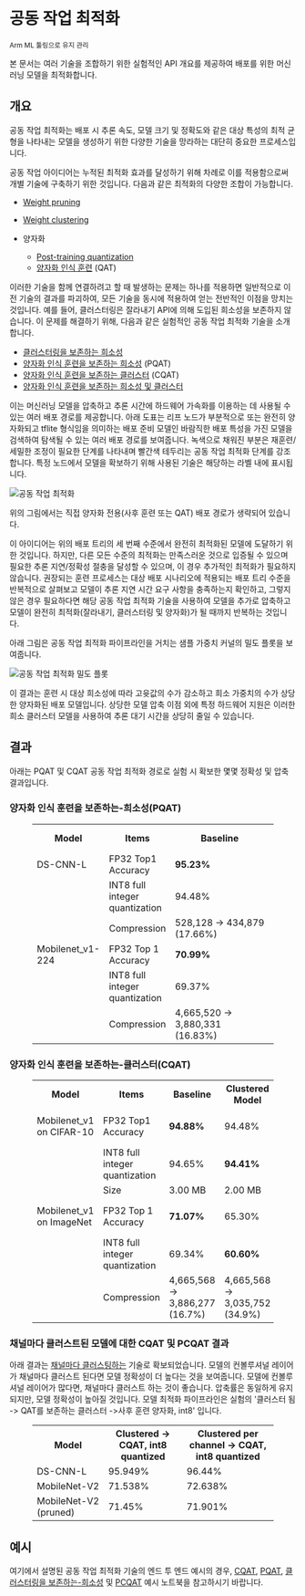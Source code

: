 # 공동 작업 최적화

<sub>Arm ML 툴링으로 유지 관리</sub>

본 문서는 여러 기술을 조합하기 위한 실험적인 API 개요를 제공하여 배포를 위한 머신러닝 모델을 최적화합니다.

## 개요

공동 작업 최적화는 배포 시 추론 속도, 모델 크기 및 정확도와 같은 대상 특성의 최적 균형을 나타내는 모델을 생성하기 위한 다양한 기술을 망라하는 대단히 중요한 프로세스입니다.

공동 작업 아이디어는 누적된 최적화 효과를 달성하기 위해 차례로 이를 적용함으로써 개별 기술에 구축하기 위한 것입니다. 다음과 같은 최적화의 다양한 조합이 가능합니다.

- [Weight pruning](https://medium.com/tensorflow/tensorflow-model-optimization-toolkit-pruning-api-42cac9157a6a)

- [Weight clustering](https://blog.tensorflow.org/2020/08/tensorflow-model-optimization-toolkit-weight-clustering-api.html)

- 양자화

    - [Post-training quantization](https://medium.com/tensorflow/tensorflow-model-optimization-toolkit-post-training-integer-quantization-b4964a1ea9ba)
    - [양자화 인식 훈련](https://blog.tensorflow.org/2020/04/quantization-aware-training-with-tensorflow-model-optimization-toolkit.html) (QAT)

이러한 기술을 함께 연결하려고 할 때 발생하는 문제는 하나를 적용하면 일반적으로 이전 기술의 결과를 파괴하여, 모든 기술을 동시에 적용하여 얻는 전반적인 이점을 망치는 것입니다. 예를 들어, 클러스터링은 잘라내기 API에 의해 도입된 희소성을 보존하지 않습니다. 이 문제를 해결하기 위해, 다음과 같은 실험적인 공동 작업 최적화 기술을 소개합니다.

- [클러스터링을 보존하는 희소성](https://www.tensorflow.org/model_optimization/guide/combine/sparse_clustering_example)
- [양자화 인식 훈련을 보존하는 희소성](https://www.tensorflow.org/model_optimization/guide/combine/pqat_example) (PQAT)
- [양자화 인식 훈련을 보존하는 클러스터](https://www.tensorflow.org/model_optimization/guide/combine/cqat_example) (CQAT)
- [양자화 인식 훈련을 보존하는 희소성 및 클러스터](https://www.tensorflow.org/model_optimization/guide/combine/pcqat_example)

이는 머신러닝 모델을 압축하고 추론 시간에 하드웨어 가속화를 이용하는 데 사용될 수 있는 여러 배포 경로를 제공합니다. 아래 도표는 리프 노드가 부분적으로 또는 완전히 양자화되고 tflite 형식임을 의미하는 배포 준비 모델인 바람직한 배포 특성을 가진 모델을 검색하여 탐색될 수 있는 여러 배포 경로를 보여줍니다. 녹색으로 채워진 부분은 재훈련/세밀한 조정이 필요한 단계를 나타내며 빨간색 테두리는 공동 작업 최적화 단계를 강조합니다. 특정 노드에서 모델을 확보하기 위해 사용된 기술은 해당하는 라벨 내에 표시됩니다.

![공동 작업 최적화](images/collaborative_optimization.png "collaborative optimization")

위의 그림에서는 직접 양자화 전용(사후 훈련 또는 QAT) 배포 경로가 생략되어 있습니다.

이 아이디어는 위의 배포 트리의 세 번째 수준에서 완전히 최적화된 모델에 도달하기 위한 것입니다. 하지만, 다른 모든 수준의 최적화는 만족스러운 것으로 입증될 수 있으며 필요한 추론 지연/정확성 절충을 달성할 수 있으며, 이 경우 추가적인 최적화가 필요하지 않습니다. 권장되는 훈련 프로세스는 대상 배포 시나리오에 적용되는 배포 트리 수준을 반복적으로 살펴보고 모델이 추론 지연 시간 요구 사항을 충족하는지 확인하고, 그렇지 않은 경우 필요하다면 해당 공동 작업 최적화 기술을 사용하여 모델을 추가로 압축하고 모델이 완전히 최적화(잘라내기, 클러스터링 및 양자화)가 될 때까지 반복하는 것입니다.

아래 그림은 공동 작업 최적화 파이프라인을 거치는 샘플 가중치 커널의 밀도 플롯을 보여줍니다.

![공동 작업 최적화 밀도 플롯](images/collaborative_optimization_dist.png "collaborative optimization density plot")

이 결과는 훈련 시 대상 희소성에 따라 고윳값의 수가 감소하고 희소 가중치의 수가 상당한 양자화된 배포 모델입니다. 상당한 모델 압축 이점 외에 특정 하드웨어 지원은 이러한 희소 클러스터 모델을 사용하여 추론 대기 시간을 상당히 줄일 수 있습니다.

## 결과

아래는 PQAT 및 CQAT 공동 작업 최적화 경로로 실험 시 확보한 몇몇 정확성 및 압축 결과입니다.

### 양자화 인식 훈련을 보존하는-희소성(PQAT)

<figure>
<table class="tableizer-table">
<tr class="tableizer-firstrow"><th>Model</th><th>Items</th><th>Baseline</th><th>Pruned Model (50% sparsity)</th><th>QAT Model</th><th>PQAT Model</th></tr>
 <tr><td>DS-CNN-L</td><td>FP32 Top1 Accuracy</td><td><b>95.23%</b></td><td>94.80%</td><td>(Fake INT8) 94.721%</td><td>(Fake INT8) 94.128%</td></tr>
 <tr><td> </td><td>INT8 full integer quantization</td><td>94.48%</td><td><b>93.80%</b></td><td>94.72%</td><td><b>94.13%</b></td></tr>
 <tr><td> </td><td>Compression</td><td>528,128 → 434,879 (17.66%)</td><td>528,128 → 334,154 (36.73%)</td><td>512,224 → 403,261 (21.27%)</td><td>512,032 → 303,997 (40.63%)</td></tr>
 <tr><td>Mobilenet_v1-224</td><td>FP32 Top 1 Accuracy</td><td><b>70.99%</b></td><td>70.11%</td><td>(Fake INT8) 70.67%</td><td>(Fake INT8) 70.29%</td></tr>
 <tr><td> </td><td>INT8 full integer quantization</td><td>69.37%</td><td><b>67.82%</b></td><td>70.67%</td><td><b>70.29%</b></td></tr>
 <tr><td> </td><td>Compression</td><td>4,665,520 → 3,880,331 (16.83%)</td><td>4,665,520 → 2,939,734 (37.00%)</td><td>4,569,416 → 3,808,781 (16.65%)</td><td>4,569,416 → 2,869,600 (37.20%)</td></tr>
</table>
</figure>

### 양자화 인식 훈련을 보존하는-클러스터(CQAT)

<figure>
<table class="tableizer-table">
<tr class="tableizer-firstrow"><th>Model</th><th>Items</th><th>Baseline</th><th>Clustered Model</th><th>QAT Model</th><th>CQAT Model</th></tr>
 <tr><td>Mobilenet_v1 on CIFAR-10</td><td>FP32 Top1 Accuracy</td><td><b>94.88%</b></td><td>94.48%</td><td>(Fake INT8) 94.80%</td><td>(Fake INT8) 94.60%</td></tr>
 <tr><td> </td><td>INT8 full integer quantization</td><td>94.65%</td><td><b>94.41%</b></td><td>94.77%</td><td><b>94.52%</b></td></tr>
 <tr><td> </td><td>Size</td><td>3.00 MB</td><td>2.00 MB</td><td>2.84 MB</td><td>1.94 MB</td></tr>
 <tr><td>Mobilenet_v1 on ImageNet</td><td>FP32 Top 1 Accuracy</td><td><b>71.07%</b></td><td>65.30%</td><td>(Fake INT8) 70.39%</td><td>(Fake INT8) 65.35%</td></tr>
 <tr><td> </td><td>INT8 full integer quantization</td><td>69.34%</td><td><b>60.60%</b></td><td>70.35%</td><td><b>65.42%</b></td></tr>
 <tr><td> </td><td>Compression</td><td>4,665,568 → 3,886,277 (16.7%)</td><td>4,665,568 → 3,035,752 (34.9%)</td><td>4,569,416 → 3,804,871 (16.7%)</td><td>4,569,472 → 2,912,655 (36.25%)</td></tr>
</table>
</figure>

### 채널마다 클러스트된 모델에 대한 CQAT 및 PCQAT 결과

아래 결과는 [채널마다 클러스팅하는](https://www.tensorflow.org/model_optimization/guide/clustering) 기술로 확보되었습니다. 모델의 컨볼루셔널 레이어가 채널마다 클러스트 된다면 모델 정확성이 더 높다는 것을 보여줍니다. 모델에 컨볼루셔널 레이어가 많다면, 채널마다 클러스트 하는 것이 좋습니다. 압축률은 동일하게 유지되지만, 모델 정확성이 높아질 것입니다. 모델 최적화 파이프라인은 실험의 '클러스터 됨 -&gt; QAT를 보존하는 클러스터 -&gt;사후 훈련 양자화, int8' 입니다.

<figure>
<table  class="tableizer-table">
<tr class="tableizer-firstrow"><th>Model</th><th>Clustered -> CQAT, int8 quantized</th><th>Clustered per channel -> CQAT, int8 quantized</th>
 <tr><td>DS-CNN-L</td><td>95.949%</td><td> 96.44%</td></tr>
 <tr><td>MobileNet-V2</td><td>71.538%</td><td>72.638%</td></tr>
 <tr><td>MobileNet-V2 (pruned)</td><td>71.45%</td><td>71.901%</td></tr>
</table>
</figure>

## 예시

여기에서 설명된 공동 작업 최적화 기술의 엔드 투 엔드 예시의 경우, [CQAT](https://www.tensorflow.org/model_optimization/guide/combine/cqat_example), [PQAT](https://www.tensorflow.org/model_optimization/guide/combine/pqat_example), [클러스터링을 보존하는-희소성](https://www.tensorflow.org/model_optimization/guide/combine/sparse_clustering_example) 및 [PCQAT](https://www.tensorflow.org/model_optimization/guide/combine/pcqat_example) 예시 노트북을 참고하시기 바랍니다.
